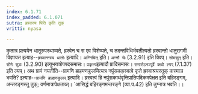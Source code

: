 ```yaml
---
index: 6.1.71
index_padded: 6.1.071
sutra: ह्रस्वस्य पिति कृति तुक्
vritti: nyasa

---
```

कृतात्र प्रत्ययेन धातुरुपस्थाप्यते, ह्रस्वेन च स एव विशेष्यते, च तदन्तविधिर्भवतीत्यतो ह्रस्वान्तो धातुरागमी विज्ञायत इत्याह--`ह्रस्वान्तस्य धातोः` इत्यादि। `अग्निचित्` इति। `अग्नौ चेः` (3.2.91) इति क्विप्। `सोमसुत्` इति। `सोमे सुञः` (3.2.90) इत्युभयत्रोपपदसमासः। `प्रकृत्य`इत्यादौ प्रादिसमासः। `समासेऽनञ्पूर्वे क्त्वो ल्यप्` (7.1.37) इति ल्यप्।
अथ ग्रामं नयतीति--ग्रामणि ब्राहमणकुलमित्यत्र नपुंसकह्रस्वत्वे कृते ह्रस्वाश्रयस्तुक् कस्मान्न भवति? इत्याह--`ग्रामणि ब्राह्मणकुलम्` इत्यादि। ह्रस्वत्वं हि नपुंसकार्थवृत्तिप्रातिपदिकमपेक्षत इति बहिरङ्गम्, अन्तरङ्गस्तु तुक्; वर्णमात्रापेक्षताव्त्। `आसिद्धं बहिरङ्गमन्तरङ्गे (व्या.प.42) इति तुग्नात्र भवति।।